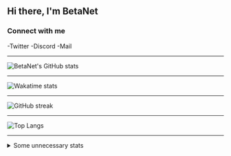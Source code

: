 <!--                                                                -->
<!--    File: README.md                                             -->
<!--                                                                -->
<!--    Created on Thu Aug 26 2021 12:11:26                         -->
<!--    by Felix Hollitzer (BetaNet)                                -->
<!--                                                                -->
<!--    Copyright (c) 2021 Felix Hollitzer. All rights reserved.    -->
<!--                                                                -->
<!--                                                                -->
## Hi there, I'm BetaNet

### Connect with me
-Twitter
-Discord
-Mail

---

![BetaNet's GitHub stats](https://github-readme-stats.vercel.app/api?username=betanet2001&show_icons=true&theme=merko&hide_border=true&count_private=true)

---

![Wakatime stats](https://github-readme-stats.vercel.app/api/wakatime?username=betanet2001&theme=merko&hide_border=true)

---

![GitHub streak](https://github-readme-streak-stats.herokuapp.com?user=betanet2001&theme=merko&hide_border=true)

---

![Top Langs](https://github-readme-stats.vercel.app/api/top-langs/?username=betanet2001&theme=merko&hide_border=true)

---

<details>
<summary>Some unnecessary stats</summary>
    <br/>
    <img src="https://raw.github.com/betanet2001/betanet2001/stable/img/metrics.plugin.achievements.svg">
    <br/>
    <img src="https://raw.github.com/betanet2001/betanet2001/stable/img/metrics.plugin.classic.svg">
    <br/>
    <img src="https://raw.github.com/betanet2001/betanet2001/stable/img/metrics.plugin.activity.svg">
    <br/>
    <img src="https://raw.github.com/betanet2001/betanet2001/stable/img/metrics.plugin.habits.svg">
    <br/>
    <img src="https://raw.github.com/betanet2001/betanet2001/stable/img/metrics.plugin.habits.charts.svg">
    <br/>
    <img src="https://raw.github.com/betanet2001/betanet2001/stable/img/metrics.plugin.habits.facts.svg">
    <br/>
    <img src="https://raw.github.com/betanet2001/betanet2001/stable/img/metrics.plugin.isocalendar.svg">
    <br/>
    <img src="https://raw.github.com/betanet2001/betanet2001/stable/img/metrics.plugin.lines.svg">
    <br/>
    <img src="https://raw.github.com/betanet2001/betanet2001/stable/img/metrics.plugin.skyline.svg">
    <br/>
    <img src="https://raw.github.com/betanet2001/betanet2001/stable/img/metrics.plugin.support.svg">
    <br/>
    <img src="https://raw.github.com/betanet2001/betanet2001/stable/img/metrics.terminal.svg">
</details>
